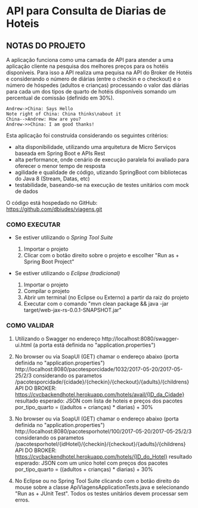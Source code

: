 # API para Consulta de Diarias de Hoteis

## NOTAS DO PROJETO ##

A aplicação funciona como uma camada de API para atender a uma aplicação cliente na pesquisa dos melhores preços para os hotéis disponíveis. Para isso a API realiza uma pequisa na API do Broker de Hotéis e considerando o número de diárias (entre o checkin e o checkout) e o número de hóspedes (adultos e crianças) processando o valor das diárias para cada um dos tipos de quarto de hotéis disponíveis somando um percentual de comissão (definido em 30%).

```seq {theme="hand"}
Andrew->China: Says Hello 
Note right of China: China thinks\nabout it 
China-->Andrew: How are you? 
Andrew->>China: I am good thanks!
```
Esta aplicação foi construída considerando os seguintes critérios:
 - alta disponibilidade, utilizando uma arquitetura de Micro Serviços baseada em Spring Boot e APIs Rest
 - alta performance, onde cenário de execução paralela foi avaliado para oferecer o menor tempo de resposta
 - agilidade e qualidade de código, utizando SpringBoot com bibliotecas do Java 8 (Stream, Datas, etc)
 - testabilidade, baseando-se na execução de testes unitários com mock de dados

O código está hospedado no GitHub: https://github.com/dbiudes/viagens.git
	  

### COMO EXECUTAR ###

* Se estiver utilizando o *Spring Tool Suite*
	1. Importar o projeto
	2. Clicar com o botão direito sobre o projeto e escolher "Run as + Spring Boot Project"
	
* Se estiver utilizando o *Eclipse (tradicional)*
	1. Importar o projeto
	2. Compilar o projeto
	3. Abrir um terminal (no Eclipse ou Externo) a partir da raiz do projeto
	4. Executar com o comando "mvn clean package && java -jar target/web-jax-rs-0.0.1-SNAPSHOT.jar"


### COMO VALIDAR ###
 
1. Utilizando o Swagger no endereço http://localhost:8080/swagger-ui.html (a porta está definida no "application.properties")
	
2. No browser ou via SoapUI (GET) chamar o endereço abaixo (porta definida no "application.properties")
http://localhost:8080/pacotesporcidade/1032/2017-05-20/2017-05-25/2/3
considerando os parametos /pacotesporcidade/{cidade}/{checkin}/{checkout}/{adults}/{childrens}
API DO BROKER: https://cvcbackendhotel.herokuapp.com/hotels/avail/{ID_da_Cidade}
resultado esperado: JSON com lista de hoteis e preços dos pacotes por_tipo_quarto = ((adultos + crianças) * diarias) + 30%

3. No browser ou via SoapUI (GET) chamar o endereço abaixo (porta definida no "application.properties")
http://localhost:8080/pacotesporhotel/100/2017-05-20/2017-05-25/2/3
considerando os parametos /pacotesporhotel/{idHotel}/{checkin}/{checkout}/{adults}/{childrens}
API DO BROKER: https://cvcbackendhotel.herokuapp.com/hotels/{ID_do_Hotel}
resultado esperado: JSON com um unico hotel com preços dos pacotes por_tipo_quarto = ((adultos + crianças) * diarias) + 30%
			
4. No Eclipse ou no Spring Tool Suite clicando com o botão direito do mouse sobre a classe ApiViagensApplicationTests.java e selecionando "Run as + JUnit Test". Todos os testes unitários devem processar sem erros.
	 
